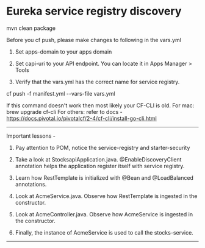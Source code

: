# Eureka service registry discovery

mvn clean package

Before you cf push, please make changes to following in the vars.yml
1. Set apps-domain to your apps domain

2. Set capi-uri to your API endpoint. You can locate it in Apps Manager > Tools

3. Verify that the vars.yml has the correct name for service registry.

cf push -f manifest.yml --vars-file vars.yml

If this command doesn't work then most likely your CF-CLI is old.
For mac:
  brew upgrade cf-cli
For others:
  refer to docs - https://docs.pivotal.io/pivotalcf/2-4/cf-cli/install-go-cli.html

---
Important lessons -

1. Pay attention to POM, notice the service-registry and starter-security

2. Take a look at StocksapiApplication.java. @EnableDiscoveryClient annotation helps the application register itself with service registry.

3. Learn how RestTemplate is initialized with @Bean and @LoadBalanced annotations.

4. Look at AcmeService.java. Observe how RestTemplate is ingested in the constructor.

5. Look at AcmeController.java. Observe how AcmeService is ingested in the constructor.

6. Finally, the instance of AcmeService is used to call the stocks-service.
---
